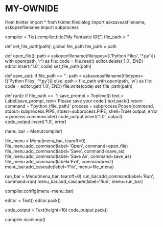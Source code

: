 # MY-OWNIDE
from tkinter import *
from tkinter.filedialog import asksaveasfilename, askopenfilename
import subprocess

compiler = Tk()
compiler.title('My Fantastic IDE')
file_path = ''


def set_file_path(path):
    global file_path
    file_path = path


def open_file():
    path = askopenfilename(filetypes=[('Python Files', '*.py')])
    with open(path, 'r') as file:
        code = file.read()
        editor.delete('1.0', END)
        editor.insert('1.0', code)
        set_file_path(path)


def save_as():
    if file_path == '':
        path = asksaveasfilename(filetypes=[('Python Files', '*.py')])
    else:
        path = file_path
    with open(path, 'w') as file:
        code = editor.get('1.0', END)
        file.write(code)
        set_file_path(path)


def run():
    if file_path == '':
        save_prompt = Toplevel()
        text = Label(save_prompt, text='Please save your code')
        text.pack()
        return
    command = f'python {file_path}'
    process = subprocess.Popen(command, stdout=subprocess.PIPE, stderr=subprocess.PIPE, shell=True)
    output, error = process.communicate()
    code_output.insert('1.0', output)
    code_output.insert('1.0',  error)


menu_bar = Menu(compiler)

file_menu = Menu(menu_bar, tearoff=0)
file_menu.add_command(label='Open', command=open_file)
file_menu.add_command(label='Save', command=save_as)
file_menu.add_command(label='Save As', command=save_as)
file_menu.add_command(label='Exit', command=exit)
menu_bar.add_cascade(label='File', menu=file_menu)

run_bar = Menu(menu_bar, tearoff=0)
run_bar.add_command(label='Run', command=run)
menu_bar.add_cascade(label='Run', menu=run_bar)

compiler.config(menu=menu_bar)

editor = Text()
editor.pack()

code_output = Text(height=10)
code_output.pack()

compiler.mainloop()
